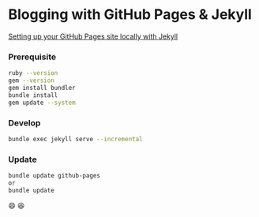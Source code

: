 # Blogging with GitHub Pages & Jekyll

[Setting up your GitHub Pages site locally with Jekyll](https://help.github.com/en/articles/setting-up-your-github-pages-site-locally-with-jekyll#step-1-create-a-local-repository-for-your-jekyll-site)

### Prerequisite

```bash
ruby --version
gem --version
gem install bundler
bundle install
gem update --system
```

### Develop

```bash
bundle exec jekyll serve --incremental
```

### Update

```bash
bundle update github-pages
or
bundle update
```

:smile: :laughing:
